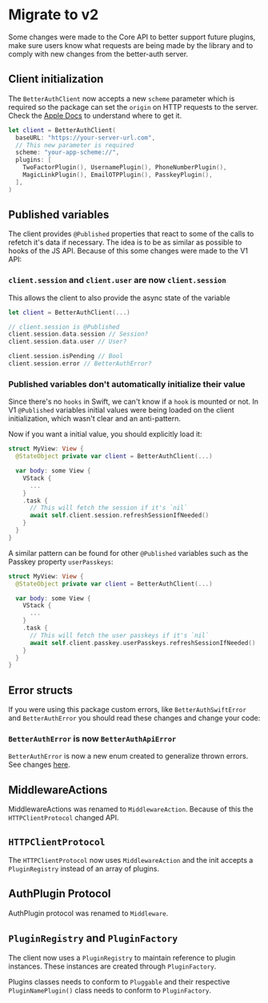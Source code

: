 # Migrate to v2

Some changes were made to the Core API to better support future plugins, make sure users know what requests are being made by the library and to comply with new changes from the better-auth server.

## Client initialization

The ``BetterAuthClient`` now accepts a new `scheme` parameter which is required so the package can set the `origin` on HTTP requests to the server. Check the [Apple Docs](https://developer.apple.com/documentation/xcode/defining-a-custom-url-scheme-for-your-app) to understand where to get it.

```swift
let client = BetterAuthClient(
  baseURL: "https://your-server-url.com",
  // This new parameter is required
  scheme: "your-app-scheme://",
  plugins: [
    TwoFactorPlugin(), UsernamePlugin(), PhoneNumberPlugin(),
    MagicLinkPlugin(), EmailOTPPlugin(), PasskeyPlugin(),
  ],
)
```

## Published variables

The client provides `@Published` properties that react to some of the calls to refetch it's data if necessary. The idea is to be as similar as possible to hooks of the JS API. Because of this some changes were made to the V1 API:

### `client.session` and `client.user` are now `client.session`

This allows the client to also provide the async state of the variable

```swift
let client = BetterAuthClient(...)

// client.session is @Published
client.session.data.session // Session?
client.session.data.user // User?

client.session.isPending // Bool
client.session.error // BetterAuthError?
```

### Published variables don't automatically initialize their value

Since there's no `hooks` in Swift, we can't know if a `hook` is mounted or not. In V1 `@Published` variables initial values were being loaded on the client initialization, which wasn't clear and an anti-pattern.

Now if you want a initial value, you should explicitly load it:

```swift
struct MyView: View {
  @StateObject private var client = BetterAuthClient(...)

  var body: some View {
    VStack {
      ...
    }
    .task {
      // This will fetch the session if it's `nil`
      await self.client.session.refreshSessionIfNeeded()
    }
  }
}
```

A similar pattern can be found for other `@Published` variables such as the Passkey property `userPasskeys`:

```swift
struct MyView: View {
  @StateObject private var client = BetterAuthClient(...)

  var body: some View {
    VStack {
      ...
    }
    .task {
      // This will fetch the user passkeys if it's `nil`
      await self.client.passkey.userPasskeys.refreshSessionIfNeeded()
    }
  }
}
```

## Error structs

If you were using this package custom errors, like `BetterAuthSwiftError` and `BetterAuthError` you should read these changes and change your code:

### `BetterAuthError` is now ``BetterAuthApiError``

``BetterAuthError`` is now a new enum created to generalize thrown errors. See changes [here](https://github.com/ouwargui/BetterAuthSwift/pull/7/files#diff-00490b97232b5ebf7228c7dbb56bb18abac65df87ec4d5177f292d4cfe011d9f).

## MiddlewareActions

MiddlewareActions was renamed to ``MiddlewareAction``. Because of this the ``HTTPClientProtocol`` changed API.

## ``HTTPClientProtocol``

The ``HTTPClientProtocol`` now uses ``MiddlewareAction`` and the init accepts a ``PluginRegistry`` instead of an array of plugins.

## AuthPlugin Protocol

AuthPlugin protocol was renamed to ``Middleware``.

## ``PluginRegistry`` and ``PluginFactory``

The client now uses a ``PluginRegistry`` to maintain reference to plugin instances. These instances are created through ``PluginFactory``.

Plugins classes needs to conform to ``Pluggable`` and their respective `PluginNamePlugin()` class needs to conform to ``PluginFactory``.

